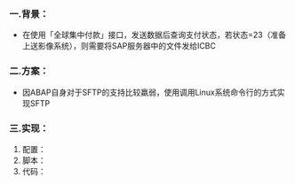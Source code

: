 ### **一.背景**：
- 在使用「全球集中付款」接口，发送数据后查询支付状态，若状态=23（准备上送影像系统），则需要将SAP服务器中的文件发给ICBC

### **二.方案**：
- 因ABAP自身对于SFTP的支持比较羸弱，使用调用Linux系统命令行的方式实现SFTP

### **三.实现**：
1. 配置：
2. 脚本：
3. 代码：
